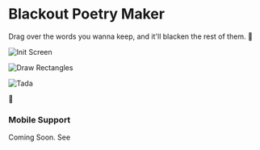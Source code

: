 # Blackout Poetry Maker

Drag over the words you wanna keep, and it'll blacken the rest of them. :blue_heart:

![Init Screen](../images/Screenshot1.png)

![Draw Rectangles](../images/Screenshot2.png)

![Tada](../images/Screenshot3.png)

:tada:

### Mobile Support
Coming Soon. See